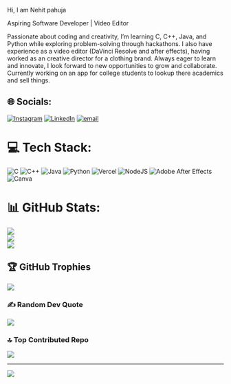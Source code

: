 Hi, I am Nehit pahuja

Aspiring Software Developer | Video Editor

Passionate about coding and creativity, I’m learning C, C++, Java, and Python while exploring problem-solving through hackathons. I also have experience as a video editor (DaVinci Resolve and after effects), having worked as an creative director for a clothing brand. Always eager to learn and innovate, I look forward to new opportunities to grow and collaborate. Currently working on an app for college students to lookup there academics and sell things.


## 🌐 Socials:
[![Instagram](https://img.shields.io/badge/Instagram-%23E4405F.svg?logo=Instagram&logoColor=white)](https://instagram.com/nehit.mp4) [![LinkedIn](https://img.shields.io/badge/LinkedIn-%230077B5.svg?logo=linkedin&logoColor=white)]((https://www.linkedin.com/in/nehit-pahuja-375a61232/)) [![email](https://img.shields.io/badge/Email-D14836?logo=gmail&logoColor=white)](mailto:nehitpahuja@gmail.com) 

# 💻 Tech Stack:
![C](https://img.shields.io/badge/c-%2300599C.svg?style=flat&logo=c&logoColor=white) ![C++](https://img.shields.io/badge/c++-%2300599C.svg?style=flat&logo=c%2B%2B&logoColor=white) ![Java](https://img.shields.io/badge/java-%23ED8B00.svg?style=flat&logo=openjdk&logoColor=white) ![Python](https://img.shields.io/badge/python-3670A0?style=flat&logo=python&logoColor=ffdd54) ![Vercel](https://img.shields.io/badge/vercel-%23000000.svg?style=flat&logo=vercel&logoColor=white) ![NodeJS](https://img.shields.io/badge/node.js-6DA55F?style=flat&logo=node.js&logoColor=white) ![Adobe After Effects](https://img.shields.io/badge/Adobe%20After%20Effects-9999FF.svg?style=flat&logo=Adobe%20After%20Effects&logoColor=white) ![Canva](https://img.shields.io/badge/Canva-%2300C4CC.svg?style=flat&logo=Canva&logoColor=white)
# 📊 GitHub Stats:
![](https://github-readme-stats.vercel.app/api?username=sniper15867&theme=tokyonight&hide_border=true&include_all_commits=true&count_private=false)<br/>
![](https://nirzak-streak-stats.vercel.app/?user=sniper15867&theme=tokyonight&hide_border=true)<br/>
![](https://github-readme-stats.vercel.app/api/top-langs/?username=sniper15867&theme=tokyonight&hide_border=true&include_all_commits=true&count_private=false&layout=compact)

## 🏆 GitHub Trophies
![](https://github-profile-trophy.vercel.app/?username=sniper15867&theme=tokyonight&no-frame=false&no-bg=true&margin-w=4)

### ✍️ Random Dev Quote
![](https://quotes-github-readme.vercel.app/api?type=horizontal&theme=radical)

### 🔝 Top Contributed Repo
![](https://github-contributor-stats.vercel.app/api?username=sniper15867&limit=5&theme=tokyonight&combine_all_yearly_contributions=true)

---
[![](https://visitcount.itsvg.in/api?id=sniper15867&icon=0&color=0)](https://visitcount.itsvg.in)

<!-- Proudly created with GPRM ( https://gprm.itsvg.in ) -->
